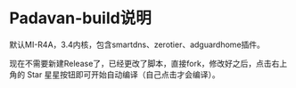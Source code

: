 # Padavan-build说明

默认MI-R4A，3.4内核，包含smartdns、zerotier、adguardhome插件。

现在不需要新建Release了，已经更改了脚本，直接fork，修改好之后，点击右上角的 Star 星星按钮即可开始自动编译（自己点击才会编译）。

